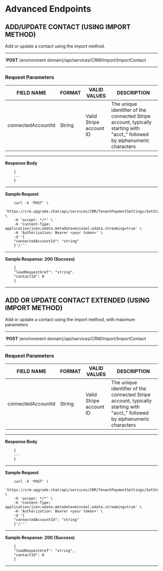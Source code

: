 # Advanced Endpoints

## ADD/UPDATE CONTACT (USING IMPORT METHOD)
Add or update a contact using the import method.
***

'**POST** {environment domain}/api/services/CRM/Import/ImportContact
***

### Request Parameters
| FIELD NAME | FORMAT | VALID VALUES | DESCRIPTION |
|------------|--------|--------------|-------------|
| connectedAccountId | String | Valid Stripe account ID | The unique identifier of the connected Stripe account, typically starting with "acct_" followed by alphanumeric characters |
***

**Response Body**


        { 
        ---  
        }
  
        
***

**Sample Request**

        curl -X 'POST' \
        'https://crm.upgrade.chat/api/services/CRM/TenantPaymentSettings/SetStripeConnectedAccount' \
        -H 'accept: */*' \
        -H 'Content-Type: application/json;odata.metadata=minimal;odata.streaming=true' \
        -H 'Authorization: Bearer <your token>' \
        -d '{
        "connectedAccountId": "string"
        }'/'''

***
**Sample Response: 200 (Success)**

        {
        "leadRequestXref": "string",
        "contactId": 0
        }


***

## ADD OR UPDATE CONTACT EXTENDED (USING IMPORT METHOD)

Add or update a contact using the import method, with maximum parameters
***

'**POST** {environment domain}/api/services/CRM/Import/ImportContact
***

### Request Parameters
| FIELD NAME | FORMAT | VALID VALUES | DESCRIPTION |
|------------|--------|--------------|-------------|
| connectedAccountId | String | Valid Stripe account ID | The unique identifier of the connected Stripe account, typically starting with "acct_" followed by alphanumeric characters |
***

**Response Body**

        { 
        ---  
        }
        
        
***

**Sample Request**

        curl -X 'POST' \
        'https://crm.upgrade.chat/api/services/CRM/TenantPaymentSettings/SetStripeConnectedAccount' \
        -H 'accept: */*' \
        -H 'Content-Type: application/json;odata.metadata=minimal;odata.streaming=true' \
        -H 'Authorization: Bearer <your token>' \
        -d '{
        "connectedAccountId": "string"
        }'/'''

***
**Sample Response: 200 (Success)**

        {
        "leadRequestXref": "string",
        "contactId": 0
        }


***
